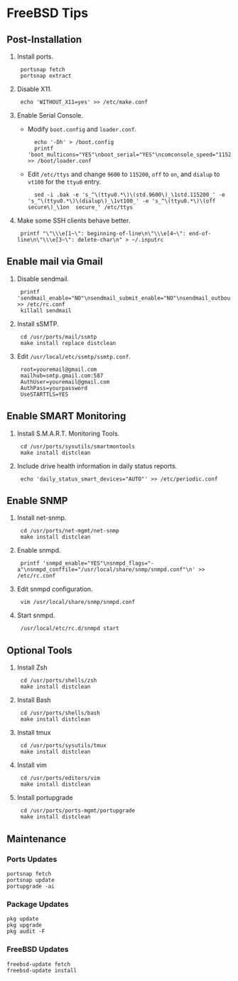 # FreeBSD Tips

## Post-Installation

1. Install ports.

		portsnap fetch
		portsnap extract

1. Disable X11.

		echo 'WITHOUT_X11=yes' >> /etc/make.conf

1. Enable Serial Console.
    - Modify `boot.config` and `loader.conf`.

			echo '-Dh' > /boot.config
			printf 'boot_multicons="YES"\nboot_serial="YES"\ncomconsole_speed="115200"\nconsole="comconsole,vidconsole"\n' >> /boot/loader.conf

    - Edit `/etc/ttys` and change `9600` to `115200`, `off` to `on`, and `dialup` to `vt100` for the `ttyu0` entry.

			sed -i .bak -e 's_^\(ttyu0.*\)\(std.9600\)_\1std.115200_' -e 's_^\(ttyu0.*\)\(dialup\)_\1vt100_' -e 's_^\(ttyu0.*\)\(off secure\)_\1on  secure_' /etc/ttys

1. Make some SSH clients behave better.

		printf "\"\\\e[1~\": beginning-of-line\n\"\\\e[4~\": end-of-line\n\"\\\e[3~\": delete-char\n" > ~/.inputrc

## Enable mail via Gmail

1. Disable sendmail.

		printf 'sendmail_enable="NO"\nsendmail_submit_enable="NO"\nsendmail_outbound_enable="NO"\nsendmail_msp_queue_enable="NO"\n' >> /etc/rc.conf
		killall sendmail

2. Install sSMTP.

		cd /usr/ports/mail/ssmtp
		make install replace distclean

3. Edit `/usr/local/etc/ssmtp/ssmtp.conf`.

		root=youremail@gmail.com
		mailhub=smtp.gmail.com:587
		AuthUser=youremail@gmail.com
		AuthPass=yourpassword
		UseSTARTTLS=YES

## Enable SMART Monitoring

1. Install S.M.A.R.T. Monitoring Tools.

		cd /usr/ports/sysutils/smartmontools
		make install distclean

1. Include drive health information in daily status reports.

		echo 'daily_status_smart_devices="AUTO"' >> /etc/periodic.conf

## Enable SNMP

1. Install net-snmp.

		cd /usr/ports/net-mgmt/net-snmp
		make install distclean

1. Enable snmpd.

		printf 'snmpd_enable="YES"\nsnmpd_flags="-a"\nsnmpd_conffile="/usr/local/share/snmp/snmpd.conf"\n' >> /etc/rc.conf

1. Edit snmpd configuration.

		vim /usr/local/share/snmp/snmpd.conf

1. Start snmpd.

		/usr/local/etc/rc.d/snmpd start

## Optional Tools

1. Install Zsh

		cd /usr/ports/shells/zsh
		make install distclean

1. Install Bash

		cd /usr/ports/shells/bash
		make install distclean

1. Install tmux

		cd /usr/ports/sysutils/tmux
		make install distclean

1. Install vim

		cd /usr/ports/editors/vim
		make install distclean

1. Install portupgrade

		cd /usr/ports/ports-mgmt/portupgrade
		make install distclean

## Maintenance

### Ports Updates 

	portsnap fetch
	portsnap update
	portupgrade -ai

### Package Updates

	pkg update
	pkg upgrade
	pkg audit -F

### FreeBSD Updates

	freebsd-update fetch
	freebsd-update install

